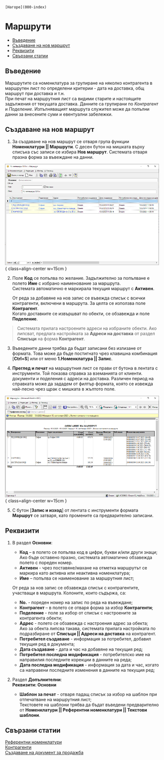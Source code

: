 ```{only} html
[Нагоре](000-index)
```

# **Маршрути**

- [Въведение]()
- [Създаване на нов маршрут]()   
- [Реквизити]()
- [Свързани статии](5)  

## **Въведение**

Маршрутите са номенклатура за групиране на няколко контрагента в маршрутен лист по определени критерии - дата на доставка, общ маршрут при доставка и т.н.  
При печат на маршрутния лист са видими старите и настоящите задължения от текущата доставка. Данните са групирани по *Контрагент* и *Поделение*. Изпълняващият маршрута служител може да попълни данни за внесените суми и евентуални забележки.

## **Създаване на нов маршрут**  

1) За създаване на нов маршрут се отваря група функции **Номенклатури || Маршрути**. С десен бутон на мишката върху списъка със записи се избира **Нов маршрут**. Системата отваря празна форма за въвеждане на данни.  

![](909-dealer-routes1.png){ class=align-center w=15cm }

2) Поле **Код** се попълва по желание. Задължително за попълване е полето **Име** с избрано наименование за маршрута.  
Системата автоматично е маркирала текущия маршрут с **Активен**.  

   От реда за добавяне на нов запис се въвежда списък с всички контрагенти, включени в маршрута. За целта се използва поле **Контрагент**.  
   Когато доставките се извършват по обекти, се обзавежда и поле **Поделение**.  

> Системата прилага настроените адреси на избраните обекти. Ако липсват, предлага настройката за **Адреси на доставка** от раздел **Списъци** на форма **Контрагент**.  

3) Въведените данни трябва да бъдат записани без излизане от формата. Това може да бъде постигнато чрез клавишна комбинация [**Ctrl+S**] или от меню **1.Номенклатура || Запис**.  

4) **Преглед и печат** на маршрутния лист се прави от бутона в лентата с инструменти. Той показва справка за вземанията от клиенти.  документи и поделения с адреси на доставка. Различен период на справката може да зададем от филтър формата, която се извежда най-лесно чрез щрак с мишката в жълтото поле.

![](909-dealer-routes2.png){ class=align-center w=15cm }

5) С бутон [**Запис и изход**] от лентата с инструменти формата **Маршрут** се затваря, като промените са предварително записани. 

## **Реквизити**

1) В раздел **Основни**:  
   - **Код** – в полето се попълва код в цифри, букви и/или други знаци;  
   Ако бъде оставено празно, системата автоматично обзавежда полето с пореден номер.  
   - **Активен** - чрез поставяне/махане на отметка маршрутът се маркира като активна или неактивна номенклатура;  
   - **Име** – попълва се наименование за маршрутния лист;  

   От реда за нов запис се обзавежда списък с контрагентите, участващи в маршрута. Колоните, които съдържа, са:  
   - **No.** - пореден номер на запис по реда на въвеждане;  
   - **Контрагент** – в полето се отваря форма за избор **Контрагенти**;  
   - **Поделение** - поле за избор от списък с настроените за контрагента обекти;  
   - **Адрес** - полето се обзавежда с настроения адрес за обекта;  
   Ако за обекта липсва такава, системата прилага настройката по подразбиране от **Списъци || Адреси на доставка** на контрагент.    
   - **Потребител създаване** - информация за потребител, добавил текущия ред в документа;  
   - **Дата създаване** - дата и час на добавяне на текущия ред;  
   - **Потребител последна модификация** - потребителско име на направилия последните корекции в данните на реда;  
   - **Дата последна модификация** - информация за дата и час, когато са направени последните изменения в данните на текущия ред;  

2) Раздел **Допълнителни**:  
   **Реквизити: Основни**  
   - **Шаблон за печат** - отваря падащ списък за избор на шаблон при отпечатване на маршрутния лист;  
   Текстовете на шаблони трябва да бъдат въведени предварително от **Номенклатури || Референтни номенклатури || Текстови шаблони**.  

## **Свързани статии**  

[Референтни номенклатури](https://docs.unicontsoft.com/guide/erp/001-ref/001-nomenclatures/001-ref-nomenclatures.html)  
[Контрагенти](https://docs.unicontsoft.com/guide/erp/001-ref/001-nomenclatures/002-contragents.html)  
[Създаване на документ за продажба](https://docs.unicontsoft.com/guide/erp/002-docs/002-trade-system/001-orders-sales-purchase-documents/003-create-sales-document.html)  